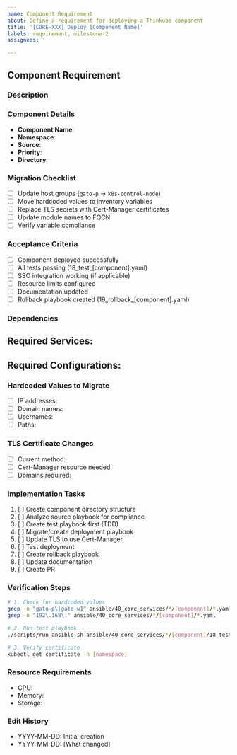 ```yaml
---
name: Component Requirement
about: Define a requirement for deploying a Thinkube component
title: '[CORE-XXX] Deploy [Component Name]'
labels: requirement, milestone-2
assignees: ''

---
```


## Component Requirement

### Description
<!-- Brief description of what needs to be deployed/configured -->

### Component Details
- **Component Name**: 
- **Namespace**: 
- **Source**: <!-- thinkube-core migration or new -->
- **Priority**: <!-- high/medium/low -->
- **Directory**: <!-- ansible/40_core_services/core/[component]/ or optional/[component]/ -->

### Migration Checklist
- [ ] Update host groups (`gato-p` → `k8s-control-node`)
- [ ] Move hardcoded values to inventory variables
- [ ] Replace TLS secrets with Cert-Manager certificates
- [ ] Update module names to FQCN
- [ ] Verify variable compliance

### Acceptance Criteria
- [ ] Component deployed successfully
- [ ] All tests passing (18_test_[component].yaml)
- [ ] SSO integration working (if applicable)
- [ ] Resource limits configured
- [ ] Documentation updated
- [ ] Rollback playbook created (19_rollback_[component].yaml)

### Dependencies
**Required Services:**
- 

**Required Configurations:**
- 

### Hardcoded Values to Migrate
<!-- List found during analysis -->
- [ ] IP addresses: 
- [ ] Domain names: 
- [ ] Usernames: 
- [ ] Paths: 

### TLS Certificate Changes
- [ ] Current method: 
- [ ] Cert-Manager resource needed: 
- [ ] Domains required: 

### Implementation Tasks
1. [ ] Create component directory structure
2. [ ] Analyze source playbook for compliance
3. [ ] Create test playbook first (TDD)
4. [ ] Migrate/create deployment playbook
5. [ ] Update TLS to use Cert-Manager
6. [ ] Test deployment
7. [ ] Create rollback playbook
8. [ ] Update documentation
9. [ ] Create PR

### Verification Steps
```bash
# 1. Check for hardcoded values
grep -n "gato-p\|gato-w1" ansible/40_core_services/*/[component]/*.yaml
grep -n "192\.168\." ansible/40_core_services/*/[component]/*.yaml

# 2. Run test playbook
./scripts/run_ansible.sh ansible/40_core_services/*/[component]/18_test.yaml

# 3. Verify certificate
kubectl get certificate -n [namespace]
```

### Resource Requirements
- CPU: 
- Memory: 
- Storage: 

### Edit History
<!-- Track significant changes to this issue -->
- YYYY-MM-DD: Initial creation
- YYYY-MM-DD: [What changed]